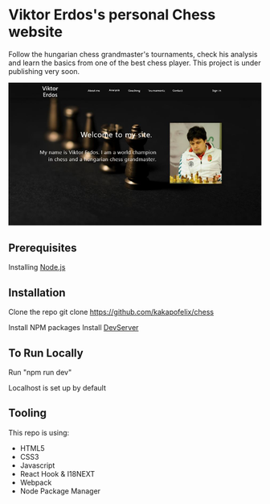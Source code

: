 # Viktor Erdos's personal Chess website
Follow the hungarian chess grandmaster's tournaments, check his analysis and learn the basics from one of the best chess player. This project is under publishing very soon.

![Screenshot](Chess-site-image.jpg)



## Prerequisites
Installing [Node.js](https://nodejs.org/en/) 

## Installation
Clone the repo
git clone https://github.com/kakapofelix/chess

Install NPM packages
Install [DevServer](https://webpack.js.org/configuration/dev-server/)


## To Run Locally
Run "npm run dev"

Localhost is set up by default

## Tooling
This repo is using:
* HTML5
* CSS3
* Javascript
* React Hook & I18NEXT
* Webpack
* Node Package Manager

